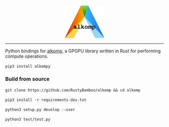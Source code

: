 <p align="center">
  <img width="25%" src="https://github.com/RustyBamboo/alkomp/raw/main/docs/alkomp-logo.png">
</p>

--------------------------------------------------------------------

Python bindings for [alkomp](https://github.com/RustyBamboo/alkomp), a GPGPU library written in Rust for performing compute operations.

`pip3 install alkompy`

### Build from source

`git clone https://github.com/RustyBamboo/alkomp && cd alkomp`

`pip3 install -r requirements-dev.txt`

`python3 setup.py develop --user`

`python3 test/test.py`